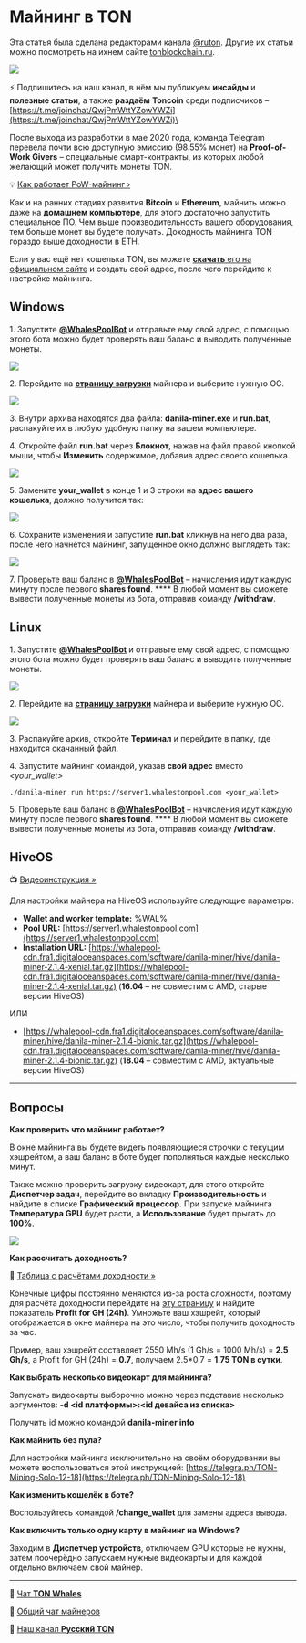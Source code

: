 # Майнинг в TON

Эта статья была сделана редакторами канала [@ruton](https://t.me/ruton). Другие их статьи можно посмотреть на ихнем сайте [tonblockchain.ru](https://tonblockchain.ru).

![](https://telegra.ph/file/aae82e7733ebd05f5ac24.png)

⚡️ Подпишитесь на наш канал, в нём мы публикуем **инсайды** и **полезные статьи**, а также **раздаём** **Toncoin** среди подписчиков – [https://t.me/joinchat/QwjPmWttYZowYWZi](https://t.me/joinchat/QwjPmWttYZowYWZi)\


После выхода из разработки в мае 2020 года, команда Telegram перевела почти всю доступную эмиссию (98.55% монет) на **Proof-of-Work Givers** – специальные смарт-контракты, из которых любой желающий может получить монеты TON.

💡 [Как работает PoW-майнинг ›](https://telegra.ph/consensus-algorithms-08-21#PoW)

Как и на ранних стадиях развития **Bitcoin** и **Ethereum**, майнить можно даже на **домашнем компьютере**, для этого достаточно запустить специальное ПО. Чем выше производительность вашего оборудования, тем больше монет вы будете получать. Доходность майнинга TON гораздо выше доходности в ETH.

Если у вас ещё нет кошелька TON, вы можете [**скачать** его на официальном сайте](https://ton.org/wallets) и создать свой адрес, после чего перейдите к настройке майнинга.

## Windows <a href="#windows" id="windows"></a>

1\. Запустите [**@WhalesPoolBot**](http://t.me/WhalesPoolBot) и отправьте ему свой адрес, с помощью этого бота можно будет проверять ваш баланс и выводить полученные монеты.

![](https://telegra.ph/file/6679b6a3f290fcf9fc261.png)

2\. Перейдите на [**страницу загрузки**](https://tonwhales.com/docs/miners/danila) майнера и выберите нужную ОС.

![](https://telegra.ph/file/2659df17522c4073f7525.png)

3\. Внутри архива находятся два файла: **danila-miner.exe** и **run.bat**, распакуйте их в любую удобную папку на вашем компьютере.

4\. Откройте файл **run.bat** через **Блокнот**, нажав на файл правой кнопкой мыши, чтобы **Изменить** содержимое, добавив адрес своего кошелька.

![](https://telegra.ph/file/073390274a2a1b3db5819.png)

5\. Замените **your\_wallet** в конце 1 и 3 строки на **адрес вашего кошелька**, должно получится так:

![](https://telegra.ph/file/59949076d426062a54cd2.png)

6\. Сохраните изменения и запустите **run.bat** кликнув на него два раза, после чего начнётся майнинг, запущенное окно должно выглядеть так:

![](https://telegra.ph/file/d72cc3905887b1cf54ced.png)

7\. Проверьте ваш баланс в [**@WhalesPoolBot**](http://t.me/WhalesPoolBot) – начисления идут каждую минуту после первого **shares found**. **** В любой момент вы сможете вывести полученные монеты из бота, отправив команду **/withdraw**.

## Linux <a href="#linux" id="linux"></a>

1\. Запустите [**@WhalesPoolBot**](http://t.me/WhalesPoolBot) и отправьте ему свой адрес, с помощью этого бота можно будет проверять ваш баланс и выводить полученные монеты.

![](https://telegra.ph/file/6679b6a3f290fcf9fc261.png)

2\. Перейдите на [**страницу загрузки**](https://tonwhales.com/docs/miners/danila) майнера и выберите нужную ОС.

![](https://telegra.ph/file/305e1c04e628f6af429c2.png)

3\. Распакуйте архив, откройте **Терминал** и перейдите в папку, где находится скачанный файл.

4\. Запустите майнинг командой, указав **свой адрес** вместо _\<your\_wallet>_

```
./danila-miner run https://server1.whalestonpool.com <your_wallet>
```

5\. Проверьте ваш баланс в [**@WhalesPoolBot**](http://t.me/WhalesPoolBot) – начисления идут каждую минуту после первого **shares found**. **** В любой момент вы сможете вывести полученные монеты из бота, отправив команду **/withdraw**.

## HiveOS <a href="#hiveos" id="hiveos"></a>

📺 [Видеоинструкция »](https://www.youtube.com/watch?v=DvUHWepRZw0)

Для настройки майнера на HiveOS используйте следующие параметры:

* **Wallet and worker template:** %WAL%
* **Pool URL:** [https://server1.whalestonpool.com](https://server1.whalestonpool.com)
* **Installation URL:** [https://whalepool-cdn.fra1.digitaloceanspaces.com/software/danila-miner/hive/danila-miner-2.1.4-xenial.tar.gz](https://whalepool-cdn.fra1.digitaloceanspaces.com/software/danila-miner/hive/danila-miner-2.1.4-xenial.tar.gz) (**16.04** – не совместим с AMD, старые версии HiveOS)

ИЛИ

* [https://whalepool-cdn.fra1.digitaloceanspaces.com/software/danila-miner/hive/danila-miner-2.1.4-bionic.tar.gz](https://whalepool-cdn.fra1.digitaloceanspaces.com/software/danila-miner/hive/danila-miner-2.1.4-bionic.tar.gz) (**18.04** – совместим с AMD, актуальные версии HiveOS)

***

## Вопросы <a href="#voprosy" id="voprosy"></a>

**Как проверить что майнинг работает?**

В окне майнинга вы будете видеть появляющиеся строчки с текущим хэшрейтом, а ваш баланс в боте будет пополняться каждые несколько минут.

Также можно проверить загрузку видеокарт, для этого откройте **Диспетчер задач**, перейдите во вкладку **Производительность** и найдите в списке **Графический процессор**. При запуске майнинга **Температура GPU** будет расти, а **Использование** будет прыгать до **100%**.

![](https://telegra.ph/file/0465b8ea2460f1e825575.png)

**Как рассчитать доходность?**

💸 [Таблица с расчётами доходности »](https://docs.google.com/spreadsheets/d/1YXLubTptyI9n\_dTNvuPBvqrjKWAx36DbhYj2H7-atcM/edit#gid=876187325)

Конечные цифры постоянно меняются из-за роста сложности, поэтому для расчёта доходности перейдите на [эту страницу](https://tonwhales.com/mining) и найдите показатель **Profit for GH (24h)**. Умножьте ваш хэшрейт, который отображается в окне майнера на это число, чтобы получить доходность за час.

Пример, ваш хэшрейт составляет 2550 Mh/s (1 Gh/s = 1000 Mh/s) = **2.5 Gh/s**, а Profit for GH (24h) = **0.7**, получаем 2.5\*0.7 = **1.75 TON в сутки**.

**Как выбрать несколько видеокарт для майнинга?**

Запускать видеокарты выборочно можно через подставив несколько аргументов: **-d \<id платформы>:\<id девайса из списка>**

Получить id можно командой **danila-miner info**

**Как майнить без пула?**

Для настройки майнинга исключительно на своём оборудовании вы можете воспользоваться этой инструкцией: [https://telegra.ph/TON-Mining-Solo-12-18](https://telegra.ph/TON-Mining-Solo-12-18)

**Как изменить кошелёк в боте?**

Воспользуйтесь командой **/change\_wallet** для замены адреса вывода.

**Как включить только одну карту в майнинг на Windows?**

Заходим в **Диспетчер устройств**, отключаем GPU которые не нужны, затем поочерёдно запускаем нужные видеокарты и для каждой отдельно включаем свой майнер.&#x20;

***

💬 [Чат **TON Whales**](http://t.me/tonwhaleschat)

💬 [Общий чат майнеров](http://t.me/tonmine)

💎 [Наш канал **Русский TON**](https://t.me/joinchat/QwjPmWttYZowYWZi)
